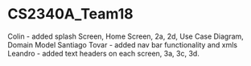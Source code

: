 # CS2340A_Team18
Colin - added splash Screen, Home Screen, 2a, 2d, Use Case Diagram, Domain Model
Santiago Tovar - added nav bar functionality and xmls
Leandro - added text headers on each screen, 3a, 3c, 3d.
